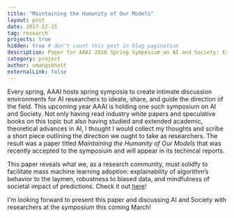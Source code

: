 ```yaml
---
title: "Maintaining the Humanity of Our Models"
layout: post
date: 2017-12-15
tag: research
projects: true
hidden: true # don't count this post in blog pagination
description: Paper for AAAI 2018 Spring Symposium on AI and Society: Ethics, Safety, and Trustworthiness in Intelligent Agents
category: project
author: umangsbhatt
externalLink: false
---
```


Every spring, AAAI hosts spring symposia to create intimate discussion environments for AI researchers to ideate, share, and guide the direction of the field. This upcoming year AAAI is holding one such symposium on AI and Society. Not only having read industry white papers and speculative books on this topic but also having studied and extended academic, theoretical advances in AI, I thought I would collect my thoughts and scribe a short piece outlining the direction we ought to take as researchers. The result was a paper titled *Maintaining the Humanity of Our Models* that was recently accepted to the symposium and will appear in its techincal reports.

This paper reveals what we, as a research community, must solidfy to facilitate mass machine learning adoption: explainability of algorithm’s behavior to the laymen, robustness to biased data, and mindfulness of societal impact of predictions. Check it out [here]!

I'm looking forward to present this paper and discussing AI and Society with researchers at the symposium this coming March!

[here]: http://umangsbhatt.github.io/assets/Bhatt_Final.pdf

